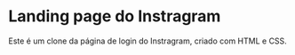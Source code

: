 # Landing page do Instragram

Este é um clone da página de login do Instragram, criado com HTML e CSS.
